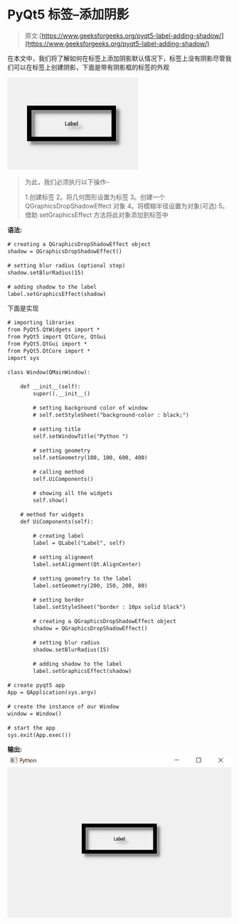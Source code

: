 # PyQt5 标签–添加阴影

> 原文:[https://www.geeksforgeeks.org/pyqt5-label-adding-shadow/](https://www.geeksforgeeks.org/pyqt5-label-adding-shadow/)

在本文中，我们将了解如何在标签上添加阴影默认情况下，标签上没有阴影尽管我们可以在标签上创建阴影，下面是带有阴影框的标签的外观

![](img/300cc656d928d456a89b8bb976ea6bdb.png)

> 为此，我们必须执行以下操作–
> 
> 1.创建标签
> 2。将几何图形设置为标签
> 3。创建一个 QGraphicsDropShadowEffect 对象
> 4。将模糊半径设置为对象(可选)
> 5。借助 setGraphicsEffect 方法将此对象添加到标签中

**语法:**

```
# creating a QGraphicsDropShadowEffect object
shadow = QGraphicsDropShadowEffect()

# setting blur radius (optional step)
shadow.setBlurRadius(15)

# adding shadow to the label
label.setGraphicsEffect(shadow)

```

下面是实现

```
# importing libraries
from PyQt5.QtWidgets import * 
from PyQt5 import QtCore, QtGui
from PyQt5.QtGui import * 
from PyQt5.QtCore import * 
import sys

class Window(QMainWindow):

    def __init__(self):
        super().__init__()

        # setting background color of window
        # self.setStyleSheet("background-color : black;")

        # setting title
        self.setWindowTitle("Python ")

        # setting geometry
        self.setGeometry(100, 100, 600, 400)

        # calling method
        self.UiComponents()

        # showing all the widgets
        self.show()

    # method for widgets
    def UiComponents(self):

        # creating label
        label = QLabel("Label", self)

        # setting alignment
        label.setAlignment(Qt.AlignCenter)

        # setting geometry to the label
        label.setGeometry(200, 150, 200, 80)

        # setting border
        label.setStyleSheet("border : 10px solid black")

        # creating a QGraphicsDropShadowEffect object
        shadow = QGraphicsDropShadowEffect()

        # setting blur radius
        shadow.setBlurRadius(15)

        # adding shadow to the label
        label.setGraphicsEffect(shadow)

# create pyqt5 app
App = QApplication(sys.argv)

# create the instance of our Window
window = Window()

# start the app
sys.exit(App.exec())
```

**输出:**
![](img/f0d214bf12eb5ee399d28a8bfcfed66b.png)